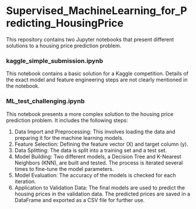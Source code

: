# Supervised_MachineLearning_for_Predicting_HousingPrice

This repository contains two Jupyter notebooks that present different solutions to a housing price prediction problem.

### kaggle_simple_submission.ipynb

This notebook contains a basic solution for a Kaggle competition. Details of the exact model and feature engineering steps are not clearly mentioned in the notebook.

### ML_test_challenging.ipynb

This notebook presents a more complex solution to the housing price prediction problem. It includes the following steps:

1. Data Import and Preprocessing: This involves loading the data and preparing it for the machine learning models.
2. Feature Selection: Defining the feature vector (X) and target column (y).
3. Data Splitting: The data is split into a training set and a test set.
4. Model Building: Two different models, a Decision Tree and K-Nearest Neighbors (KNN), are built and tested. The process is iterated several times to fine-tune the model parameters.
5. Model Evaluation: The accuracy of the models is checked for each iteration.
6. Application to Validation Data: The final models are used to predict the housing prices in the validation data. The predicted prices are saved in a DataFrame and exported as a CSV file for further use.
